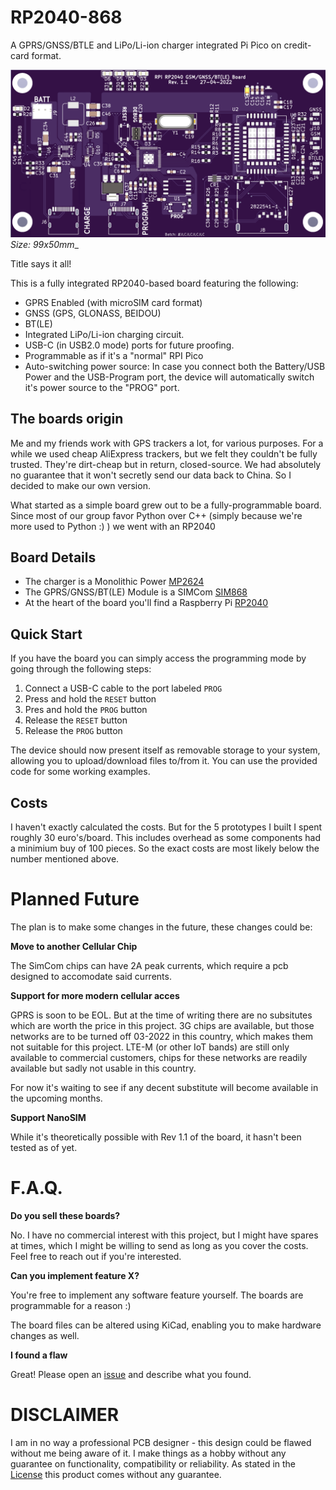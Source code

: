 # RP2040-868
A GPRS/GNSS/BTLE and LiPo/Li-ion charger integrated Pi Pico on credit-card format.

![Board Front](Images/Board-Front.png "Board Front")
_Size: 99x50mm__

Title says it all!

This is a fully integrated RP2040-based board featuring the following:

* GPRS Enabled (with microSIM card format)
* GNSS (GPS, GLONASS, BEIDOU)
* BT(LE)
* Integrated LiPo/Li-ion charging circuit.
* USB-C (in USB2.0 mode) ports for future proofing.
* Programmable as if it's a "normal" RPI Pico
* Auto-switching power source: In case you connect both the Battery/USB Power and the USB-Program port, the device will automatically switch it's power source to the "PROG" port.


## The boards origin
Me and my friends work with GPS trackers a lot, for various purposes. For a while we used cheap AliExpress trackers, but we felt they couldn't be fully trusted. They're dirt-cheap but in return, closed-source.
We had absolutely no guarantee that it won't secretly send our data back to China.
So I decided to make our own version.

What started as a simple board grew out to be a fully-programmable board.
Since most of our group favor Python over C++ (simply because we're more used to Python :) ) we went with an RP2040


## Board Details
* The charger is a Monolithic Power [MP2624](https://www.monolithicpower.com/en/mp2624.html) 
* The GPRS/GNSS/BT(LE) Module is a SIMCom [SIM868](https://datasheet.lcsc.com/lcsc/1811011410_SIMCom-Wireless-Solutions-SIM868_C89549.pdf)
* At the heart of the board you'll find a Raspberry Pi [RP2040](https://datasheets.raspberrypi.com/rp2040/rp2040-datasheet.pdf)


## Quick Start
If you have the board you can simply access the programming mode by going through the following steps:
1. Connect a USB-C cable to the port labeled `PROG`
2. Press and hold the `RESET` button
3. Pres and hold the `PROG` button
4. Release the `RESET` button
5. Release the `PROG` button

The device should now present itself as removable storage to your system, allowing you to upload/download files to/from it.
You can use the provided code for some working examples.


## Costs
I haven't exactly calculated the costs. But for the 5 prototypes I built I spent roughly 30 euro's/board.
This includes overhead as some components had a minimium buy of 100 pieces.
So the exact costs are most likely below the number mentioned above.


# Planned Future
The plan is to make some changes in the future, these changes could be:

__Move to another Cellular Chip__

The SimCom chips can have 2A peak currents, which require a pcb designed to accomodate said currents.


__Support for more modern cellular acces__

GPRS is soon to be EOL. But at the time of writing there are no subsitutes which are worth the price in this project.
3G chips are available, but those networks are to be turned off 03-2022 in this country, which makes them not suitable for this project.
LTE-M (or other IoT bands) are still only available to commercial customers, chips for these networks are readily available but sadly not usable in this country.

For now it's waiting to see if any decent substitute will become available in the upcoming months.


__Support NanoSIM__

While it's theoretically possible with Rev 1.1 of the board, it hasn't been tested as of yet.


# F.A.Q.

__Do you sell these boards?__

No. I have no commercial interest with this project, but I might have spares at times, which I might be willing to send as long as you cover the costs.
Feel free to reach out if you're interested.


__Can you implement feature X?__

You're free to implement any software feature yourself. The boards are programmable for a reason :)

The board files can be altered using KiCad, enabling you to make hardware changes as well.


__I found a flaw__

Great! Please open an [issue](/issues/new/choose) and describe what you found.


# DISCLAIMER
I am in no way a professional PCB designer - this design could be flawed without me being aware of it.
I make things as a hobby without any guarantee on functionality, compatibility or reliability.
As stated in the [License](LICENSE.md) this product comes without any guarantee.
